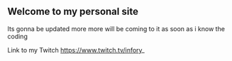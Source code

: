 ## Welcome to my personal site

Its gonna be updated more more will be coming to it as soon as i know the coding 

Link to my Twitch
https://www.twitch.tv/infory_

